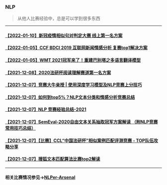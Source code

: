 ### NLP
> 从他人比赛经验中，总是可以学到很多东西
---
#### [【2022-01-10】新冠疫情相似句对判定大赛 线上第一名方案](https://github.com/zzy99/epidemic-sentence-pair)
#### [【2022-01-05】CCF BDCI 2019 互联网新闻情感分析 复赛top1解决方案](https://github.com/cxy229/BDCI2019-SENTIMENT-CLASSIFICATION)
#### [【2022-01-05】WMT 2021冠军来了！重建巴别塔之多语言翻译模型](https://mp.weixin.qq.com/s/i2_5DDKHv-iShnhjObRg9Q)
#### [【2021-12-08】2020法研杯阅读理解赛道第一名方案](https://renxingkai.github.io/2021/05/14/cail-2020-mrc/)
#### [【2021-12-07】竞赛大牛亲授 | 使用深度学习模型及NLP竞赛上分技巧](https://blog.51cto.com/u_15310860/3198328)
#### [【2021-12-07】如何到top5%？NLP文本分类和情感分析竞赛总结](https://cloud.tencent.com/developer/article/1540861)
#### [【2021-12-07】NLP 竞赛经验总结-2021](https://zhuanlan.zhihu.com/p/371198818)
#### [【2021-12-07】SemEval-2020自由文本关系抽取冠军方案解读 （附NLP竞赛常用技巧总结）](https://mp.weixin.qq.com/s?src=11&timestamp=1638859300&ver=3481&signature=ZTDQ3chX2mjQ0m3cJ8Pc4zT50l-UCm6Ikf-cgxMd9t94JZJHSOzQP7hPQnOBoTG197aPCUYnPHGTqcueM044jE1xlBKChpp6Q4ekSatToQinT591bVXL7kXIz-HPztx6&new=1)
#### [【2021-12-07】【比赛】CCL“中国法研杯”相似案例匹配评测竞赛 - TOP队伍攻略分享](https://mp.weixin.qq.com/s?src=11&timestamp=1638859300&ver=3481&signature=0Gbq9zrr-SROJmhft9yfIvD8kp3CGFX*zPCoQeUJ7CLS0lT113McuLOuIRlnQZufZXC0BBN7G-pGWLx1iGhs-QSUdDChoif7auA0t7LC-HAsPfN0Cdf7B6geq*mUI*Vz&new=1)
#### [【2021-12-07】搜狐文本匹配算法比赛top2解读](https://blog.csdn.net/qq_16949707/article/details/118695359)

---
#### 相关比赛情况参见→[NLPer-Arsenal](https://github.com/TingFree/NLPer-Arsenal)
